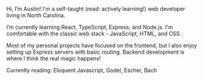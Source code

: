 Hi, I’m Austin! I'm a self-taught (read: actively learning!) web developer living in North Carolina.

I’m currently learning React, TypeScript, Express, and Node.js. I'm comfortable with the classic web stack - JavaScript, HTML, and CSS. 

Most of my personal projects have focused on the frontend, but I also enjoy setting up Express servers with basic routing. Backend development is where I think the real magic happens!

Currently reading: 
  Eloquent Javascript,
  Godel, Escher, Bach

<!---
austin-bagwell/austin-bagwell is a ✨ special ✨ repository because its `README.md` (this file) appears on your GitHub profile.
You can click the Preview link to take a look at your changes.
--->
